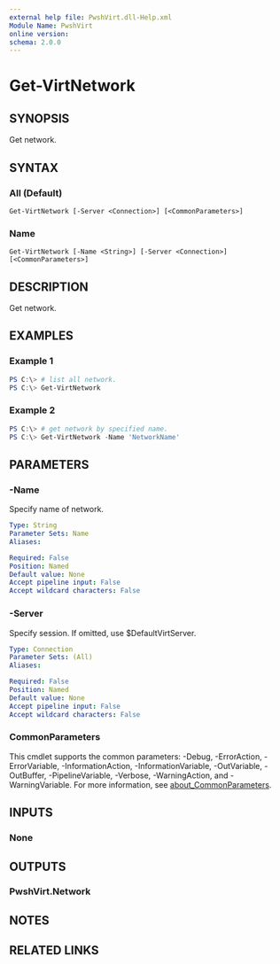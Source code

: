 ```yaml
---
external help file: PwshVirt.dll-Help.xml
Module Name: PwshVirt
online version:
schema: 2.0.0
---
```


# Get-VirtNetwork

## SYNOPSIS
Get network.

## SYNTAX

### All (Default)
```
Get-VirtNetwork [-Server <Connection>] [<CommonParameters>]
```

### Name
```
Get-VirtNetwork [-Name <String>] [-Server <Connection>] [<CommonParameters>]
```

## DESCRIPTION
Get network.

## EXAMPLES

### Example 1
```powershell
PS C:\> # list all network.
PS C:\> Get-VirtNetwork
```

### Example 2
```powershell
PS C:\> # get network by specified name.
PS C:\> Get-VirtNetwork -Name 'NetworkName'
```

## PARAMETERS

### -Name
Specify name of network.

```yaml
Type: String
Parameter Sets: Name
Aliases:

Required: False
Position: Named
Default value: None
Accept pipeline input: False
Accept wildcard characters: False
```

### -Server
Specify session.
If omitted, use $DefaultVirtServer.

```yaml
Type: Connection
Parameter Sets: (All)
Aliases:

Required: False
Position: Named
Default value: None
Accept pipeline input: False
Accept wildcard characters: False
```

### CommonParameters
This cmdlet supports the common parameters: -Debug, -ErrorAction, -ErrorVariable, -InformationAction, -InformationVariable, -OutVariable, -OutBuffer, -PipelineVariable, -Verbose, -WarningAction, and -WarningVariable. For more information, see [about_CommonParameters](http://go.microsoft.com/fwlink/?LinkID=113216).

## INPUTS

### None

## OUTPUTS

### PwshVirt.Network

## NOTES

## RELATED LINKS
